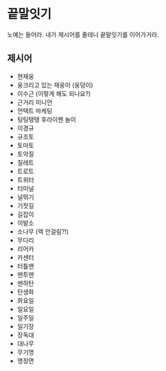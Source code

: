 # 끝말잇기
노예는 들어라. 내가 제시어를 줄테니 끝말잇기를 이어가거라.

## 제시어
- 현재웅
- 웅크리고 있는 재웅이 (웅덩이)
- 이수근 (이렇게 해도 되나요?)
- 근거리 미니언
- 언택트 마케팅
- 팅팅탱탱 후라이팬 놀이
- 이경규
- 규조토
- 토마토
- 토악질
- 질레트
- 트로트
- 트위터
- 터미널
- 널뛰기
- 기찻길
- 길잡이
- 이발소
- 소나무 (렉 안걸림?!)
- 무다리
- 리어카
- 카센터
- 터틀맨
- 맨투맨
- 맨하탄
- 탄생화
- 화요일
- 일요일
- 일주일
- 일기장
- 장독대
- 대나무
- 무기명
- 명장면